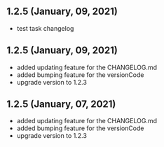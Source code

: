 ## 1.2.5 (January, 09, 2021) 
* test task changelog
 

## 1.2.5 (January, 09, 2021) 
* added updating feature for the CHANGELOG.md
* added bumping feature for the versionCode
* upgrade version to 1.2.3 

## 1.2.5 (January, 07, 2021)
* added updating feature for the CHANGELOG.md
* added bumping feature for the versionCode
* upgrade version to 1.2.3